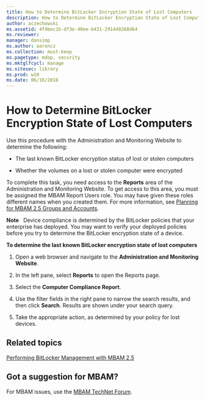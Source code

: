 ```yaml
---
title: How to Determine BitLocker Encryption State of Lost Computers
description: How to Determine BitLocker Encryption State of Lost Computers
author: aczechowski
ms.assetid: 4f4bec1b-df3e-40ee-b431-291440268d64
ms.reviewer: 
manager: dansimp
ms.author: aaroncz
ms.collection: must-keep
ms.pagetype: mdop, security
ms.mktglfcycl: manage
ms.sitesec: library
ms.prod: w10
ms.date: 06/16/2016
---
```



# How to Determine BitLocker Encryption State of Lost Computers


Use this procedure with the Administration and Monitoring Website to determine the following:

-   The last known BitLocker encryption status of lost or stolen computers

-   Whether the volumes on a lost or stolen computer were encrypted

To complete this task, you need access to the **Reports** area of the Administration and Monitoring Website. To get access to this area, you must be assigned the MBAM Report Users role. You may have given these roles different names when you created them. For more information, see [Planning for MBAM 2.5 Groups and Accounts](planning-for-mbam-25-groups-and-accounts.md#bkmk-helpdesk-roles).

**Note**  
Device compliance is determined by the BitLocker policies that your enterprise has deployed. You may want to verify your deployed policies before you try to determine the BitLocker encryption state of a device.

 

**To determine the last known BitLocker encryption state of lost computers**

1.  Open a web browser and navigate to the **Administration and Monitoring Website**.

2.  In the left pane, select **Reports** to open the Reports page.

3.  Select the **Computer Compliance Report**.

4.  Use the filter fields in the right pane to narrow the search results, and then click **Search**. Results are shown under your search query.

5.  Take the appropriate action, as determined by your policy for lost devices.



## Related topics


[Performing BitLocker Management with MBAM 2.5](performing-bitlocker-management-with-mbam-25.md)

 
## Got a suggestion for MBAM?

For MBAM issues, use the [MBAM TechNet Forum](https://social.technet.microsoft.com/Forums/home?forum=mdopmbam).
 





